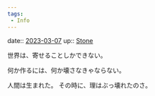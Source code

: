 ```yaml
---
tags:
 - Info
---
```


date:: [2023-03-07](/Daily_Note/2023-03-07.md)
up:: [Stone](Bar/Novel/Nacaria/Stone.md)

世界は、寄せることしかできない。

何か作るには、何か壊さなきゃならない。

人間は生まれた。
その時に、理はぶっ壊れたのさ。